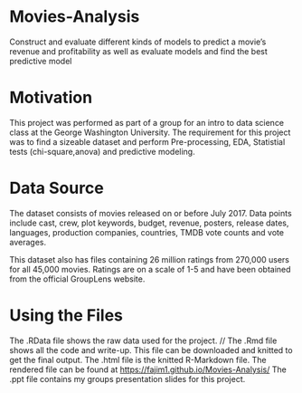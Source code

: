 # Movies-Analysis
Construct and evaluate different kinds of models to predict a movie’s revenue and profitability as well as evaluate models and find the best predictive model

# Motivation
This project was performed as part of a group for an intro to data science class at the George Washington University. The requirement for this project was to find a sizeable dataset and perform Pre-processing, EDA, Statistial tests (chi-square,anova) and predictive modeling.

# Data Source

The dataset consists of movies released on or before July 2017. Data points include cast, crew, plot keywords, budget, revenue, posters, release dates, languages, production companies, countries, TMDB vote counts and vote averages.

This dataset also has files containing 26 million ratings from 270,000 users for all 45,000 movies. Ratings are on a scale of 1-5 and have been obtained from the official GroupLens website.

# Using the Files
The .RData file shows the raw data used for the project. //
The .Rmd file shows all the code and write-up. This file can be downloaded and knitted to get the final output.
The .html file is the knitted R-Markdown file. The rendered file can be found at https://fajim1.github.io/Movies-Analysis/
The .ppt file contains my groups presentation slides for this project.
